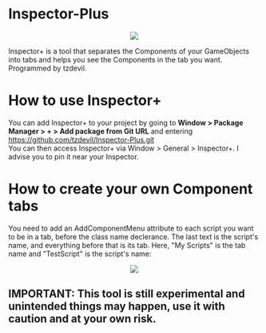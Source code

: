 # Inspector-Plus
<p align="center">
<img src="https://github.com/tzdevil/Inspector-Plus/assets/79012136/388dc0aa-3f2c-4057-9243-c6f01b1e5f57" />
</p>
Inspector+ is a tool that separates the Components of your GameObjects into tabs and helps you see the Components in the tab you want. Programmed by tzdevil.<br />

# How to use Inspector+
You can add Inspector+ to your project by going to **Window > Package Manager > + > Add package from Git URL** and entering https://github.com/tzdevil/Inspector-Plus.git <br />
You can then access Inspector+ via Window > General > Inspector+. I advise you to pin it near your Inspector.<br />

# How to create your own Component tabs
You need to add an AddComponentMenu attribute to each script you want to be in a tab, before the class name declerance. The last text is the script's name, and everything before that is its tab. Here, "My Scripts" is the tab name and "TestScript" is the script's name:
<p align="center">
<img src="https://github.com/tzdevil/Inspector-Plus/assets/79012136/b38bf7c4-c4ef-4f8b-855f-ecb2835a660b" />
</p>


## IMPORTANT: This tool is still experimental and unintended things may happen, use it with caution and at your own risk.
